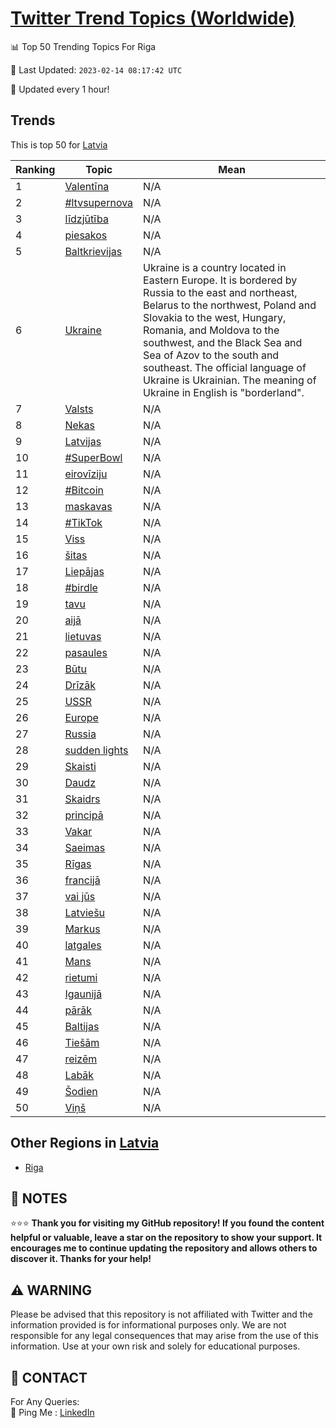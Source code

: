 [Twitter Trend Topics (Worldwide)](https://github.com/ErcinDedeoglu/Twitter-Trend-Topics)
==========


📊 Top 50 Trending Topics For Riga

📆 Last Updated: `2023-02-14 08:17:42 UTC`

🔧 Updated every 1 hour!


## Trends

This is top 50 for [Latvia](</Latvia>)

| Ranking | Topic | Mean |
| ------- | ------------ | ------------ |
| 1 | [Valentīna](http://twitter.com/search?q=Valent%c4%abna) | N/A |
| 2 | [#ltvsupernova](http://twitter.com/search?q=%23ltvsupernova) | N/A |
| 3 | [līdzjūtība](http://twitter.com/search?q=l%c4%abdzj%c5%abt%c4%abba) | N/A |
| 4 | [piesakos](http://twitter.com/search?q=piesakos) | N/A |
| 5 | [Baltkrievijas](http://twitter.com/search?q=Baltkrievijas) | N/A |
| 6 | [Ukraine](http://twitter.com/search?q=Ukraine) | Ukraine is a country located in Eastern Europe. It is bordered by Russia to the east and northeast, Belarus to the northwest, Poland and Slovakia to the west, Hungary, Romania, and Moldova to the southwest, and the Black Sea and Sea of Azov to the south and southeast. The official language of Ukraine is Ukrainian. The meaning of Ukraine in English is "borderland". |
| 7 | [Valsts](http://twitter.com/search?q=Valsts) | N/A |
| 8 | [Nekas](http://twitter.com/search?q=Nekas) | N/A |
| 9 | [Latvijas](http://twitter.com/search?q=Latvijas) | N/A |
| 10 | [#SuperBowl](http://twitter.com/search?q=%23SuperBowl) | N/A |
| 11 | [eirovīziju](http://twitter.com/search?q=eirov%c4%abziju) | N/A |
| 12 | [#Bitcoin](http://twitter.com/search?q=%23Bitcoin) | N/A |
| 13 | [maskavas](http://twitter.com/search?q=maskavas) | N/A |
| 14 | [#TikTok](http://twitter.com/search?q=%23TikTok) | N/A |
| 15 | [Viss](http://twitter.com/search?q=Viss) | N/A |
| 16 | [šitas](http://twitter.com/search?q=%c5%a1itas) | N/A |
| 17 | [Liepājas](http://twitter.com/search?q=Liep%c4%81jas) | N/A |
| 18 | [#birdle](http://twitter.com/search?q=%23birdle) | N/A |
| 19 | [tavu](http://twitter.com/search?q=tavu) | N/A |
| 20 | [aijā](http://twitter.com/search?q=aij%c4%81) | N/A |
| 21 | [lietuvas](http://twitter.com/search?q=lietuvas) | N/A |
| 22 | [pasaules](http://twitter.com/search?q=pasaules) | N/A |
| 23 | [Būtu](http://twitter.com/search?q=B%c5%abtu) | N/A |
| 24 | [Drīzāk](http://twitter.com/search?q=Dr%c4%abz%c4%81k) | N/A |
| 25 | [USSR](http://twitter.com/search?q=USSR) | N/A |
| 26 | [Europe](http://twitter.com/search?q=Europe) | N/A |
| 27 | [Russia](http://twitter.com/search?q=Russia) | N/A |
| 28 | [sudden lights](http://twitter.com/search?q=sudden+lights) | N/A |
| 29 | [Skaisti](http://twitter.com/search?q=Skaisti) | N/A |
| 30 | [Daudz](http://twitter.com/search?q=Daudz) | N/A |
| 31 | [Skaidrs](http://twitter.com/search?q=Skaidrs) | N/A |
| 32 | [principā](http://twitter.com/search?q=princip%c4%81) | N/A |
| 33 | [Vakar](http://twitter.com/search?q=Vakar) | N/A |
| 34 | [Saeimas](http://twitter.com/search?q=Saeimas) | N/A |
| 35 | [Rīgas](http://twitter.com/search?q=R%c4%abgas) | N/A |
| 36 | [francijā](http://twitter.com/search?q=francij%c4%81) | N/A |
| 37 | [vai jūs](http://twitter.com/search?q=vai+j%c5%abs) | N/A |
| 38 | [Latviešu](http://twitter.com/search?q=Latvie%c5%a1u) | N/A |
| 39 | [Markus](http://twitter.com/search?q=Markus) | N/A |
| 40 | [latgales](http://twitter.com/search?q=latgales) | N/A |
| 41 | [Mans](http://twitter.com/search?q=Mans) | N/A |
| 42 | [rietumi](http://twitter.com/search?q=rietumi) | N/A |
| 43 | [Igaunijā](http://twitter.com/search?q=Igaunij%c4%81) | N/A |
| 44 | [pārāk](http://twitter.com/search?q=p%c4%81r%c4%81k) | N/A |
| 45 | [Baltijas](http://twitter.com/search?q=Baltijas) | N/A |
| 46 | [Tiešām](http://twitter.com/search?q=Tie%c5%a1%c4%81m) | N/A |
| 47 | [reizēm](http://twitter.com/search?q=reiz%c4%93m) | N/A |
| 48 | [Labāk](http://twitter.com/search?q=Lab%c4%81k) | N/A |
| 49 | [Šodien](http://twitter.com/search?q=%c5%a0odien) | N/A |
| 50 | [Viņš](http://twitter.com/search?q=Vi%c5%86%c5%a1) | N/A |



## Other Regions in [Latvia](</Latvia>)

* [Riga](</Latvia/Riga.md>)



## 📝 NOTES

⭐⭐⭐ **Thank you for visiting my GitHub repository! If you found the content helpful or valuable, leave a star on the repository to show your support. It encourages me to continue updating the repository and allows others to discover it. Thanks for your help!**


## ⚠️ WARNING

Please be advised that this repository is not affiliated with Twitter and the information provided is for informational purposes only. We are not responsible for any legal consequences that may arise from the use of this information. Use at your own risk and solely for educational purposes.


## 📨 CONTACT

 For Any Queries:  
            🏓 Ping Me : [LinkedIn](https://www.linkedin.com/in/ercindedeoglu/)
